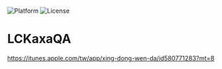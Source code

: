 ![Platform](https://img.shields.io/badge/platform-iOS-green.svg)
![License](https://img.shields.io/badge/License-MIT%20License-orange.svg)

# LCKaxaQA
https://itunes.apple.com/tw/app/xing-dong-wen-da/id580771283?mt=8
